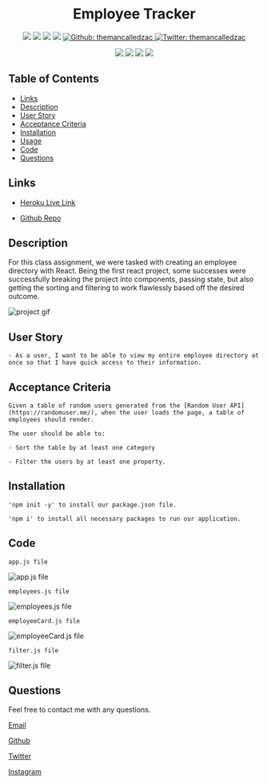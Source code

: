 <h1 align="center">Employee Tracker</h1>

<p align="center">
    <img src="https://img.shields.io/github/repo-size/themancalledzac/react-employee-directory" />
    <img src="https://img.shields.io/github/languages/top/themancalledzac/react-employee-directory"  />
    <img src="https://img.shields.io/github/issues/themancalledzac/react-employee-directory" />
    <img src="https://img.shields.io/github/last-commit/themancalledzac/react-employee-directory" >
    <a href="https://github.com/themancalledzac">
        <img alt="Github: themancalledzac" src="https://img.shields.io/github/followers/themancalledzac?style=social" target="_blank" />
    </a>
    <a href="https://twitter.com/themancalledzac">
        <img alt="Twitter: themancalledzac" src="https://img.shields.io/twitter/follow/themancalledzac.svg?style=social" target="_blank" />
    </a>
</p>
  
<p align="center">
    <img src="https://img.shields.io/badge/Javascript-yellow" />
    <img src="https://img.shields.io/badge/React-blue"  />
    <img src="https://img.shields.io/badge/-bootstrap-green" />
    <img src="https://img.shields.io/badge/-axios-red" >
</p>

## Table of Contents

- [Links](#links)
- [Description](#description)
- [User Story](#user-story)
- [Acceptance Criteria](#acceptance-criteria)
- [Installation](#installation)
- [Usage](#usage)
- [Code](#code)
- [Questions](#questions)

## Links

- [Heroku Live Link](https://react-employee-directory-edens.herokuapp.com/)

- [Github Repo](https://github.com/themancalledzac/react-employee-directory)

## Description

For this class assignment, we were tasked with creating an employee directory with React. Being the first react project, some successes were successfully breaking the project into components, passing state, but also getting the sorting and filtering to work flawlessly based off the desired outcome.

![project gif](./images/employeeDirectory.gif)

## User Story

```
- As a user, I want to be able to view my entire employee directory at once so that I have quick access to their information.
```

## Acceptance Criteria

```
Given a table of random users generated from the [Random User API](https://randomuser.me/), when the user loads the page, a table of employees should render.

The user should be able to:

- Sort the table by at least one category

- Filter the users by at least one property.
```

## Installation

```
'npm init -y' to install our package.json file.

'npm i' to install all necessary packages to run our application.

```

## Code

```
app.js file
```

![app.js file](./images/app.PNG)

```
employees.js file
```

![employees.js file](./images/employees.PNG)

```
employeeCard.js file
```

![employeeCard.js file](./images/employeeCard.PNG)

```
filter.js file
```

![filter.js file](./images/filter.PNG)

## Questions

Feel free to contact me with any questions.

[Email](mailto:themancalledzac@gmail.com)

[Github](https://github.com/themancalledzac)

[Twitter](https://twitter.com/themancalledzac)

[Instagram](https://www.instagram.com/themancalledzac/)
